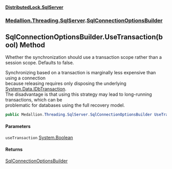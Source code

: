 #### [DistributedLock.SqlServer](README.md 'README')
### [Medallion.Threading.SqlServer](Medallion.Threading.SqlServer.md 'Medallion.Threading.SqlServer').[SqlConnectionOptionsBuilder](SqlConnectionOptionsBuilder.md 'Medallion.Threading.SqlServer.SqlConnectionOptionsBuilder')

## SqlConnectionOptionsBuilder.UseTransaction(bool) Method

Whether the synchronization should use a transaction scope rather than a session scope. Defaults to false.  
  
Synchronizing based on a transaction is marginally less expensive than using a connection  
because releasing requires only disposing the underlying [System.Data.IDbTransaction](https://docs.microsoft.com/en-us/dotnet/api/System.Data.IDbTransaction 'System.Data.IDbTransaction').  
The disadvantage is that using this strategy may lead to long-running transactions, which can be  
problematic for databases using the full recovery model.

```csharp
public Medallion.Threading.SqlServer.SqlConnectionOptionsBuilder UseTransaction(bool useTransaction=true);
```
#### Parameters

<a name='Medallion.Threading.SqlServer.SqlConnectionOptionsBuilder.UseTransaction(bool).useTransaction'></a>

`useTransaction` [System.Boolean](https://docs.microsoft.com/en-us/dotnet/api/System.Boolean 'System.Boolean')

#### Returns
[SqlConnectionOptionsBuilder](SqlConnectionOptionsBuilder.md 'Medallion.Threading.SqlServer.SqlConnectionOptionsBuilder')
